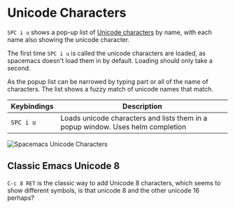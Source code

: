 # Unicode Characters

`SPC i u` shows a pop-up list of [Unicode characters](https://en.wikipedia.org/wiki/Universal_Coded_Character_Set) by name, with each name also showing the unicode character.

The first time `SPC i u` is called the unicode characters are loaded, as spacemacs doesn't load them in by default.  Loading should only take a second.

As the popup list can be narrowed by typing part or all of the name of characters.  The list shows a fuzzy match of unicode names that match.

| Keybindings | Description                                                                      |
|-------------|----------------------------------------------------------------------------------|
| `SPC i u`   | Loads unicode characters and lists them in a popup window.  Uses helm completion |


![Spacemacs Unicode Characters](https://raw.githubusercontent.com/practicalli/graphic-design/live/editors/spacemacs/screenshots/spacemacs-unicode-characters-heml-ucs.png)


## Classic Emacs Unicode 8

`C-c 8 RET` is the classic way to add Unicode 8 characters, which seems to show different symbols, is that unicode 8 and the other unicode 16 perhaps?
